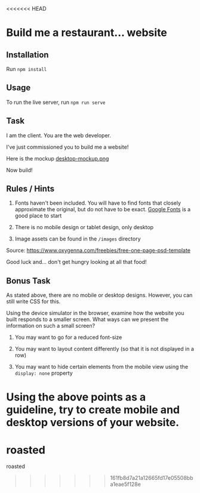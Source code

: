 <<<<<<< HEAD
# Build me a restaurant... website

## Installation

Run `npm install`

## Usage

To run the live server, run `npm run serve`

## Task

I am the client. You are the web developer.

I've just commissioned you to build me a website!

Here is the mockup [desktop-mockup.png](desktop-mockup.png)

Now build!

## Rules / Hints

1) Fonts haven't been included. You will have to find fonts that closely approximate the original, but do not have to be exact. [Google Fonts](https://fonts.google.com/) is a good place to start

2) There is no mobile design or tablet design, only desktop

3) Image assets can be found in the `/images` directory

Source: https://www.oxygenna.com/freebies/free-one-page-psd-template

Good luck and... don't get hungry looking at all that food!

## Bonus Task

As stated above, there are no mobile or desktop designs. However, you can still write CSS for this.

Using the device simulator in the browser, examine how the website you built responds to a smaller screen. What ways can we present the information on such a small screen?

1) You may want to go for a reduced font-size

2) You may want to layout content differently (so that it is not displayed in a row)

3) You may want to hide certain elements from the mobile view using the `display: none` property

Using the above points as a guideline, try to create mobile and desktop versions of your website.
=======
# roasted
roasted
>>>>>>> 161fb8d7a21a12665fd17e05508bba1eae5f128e
